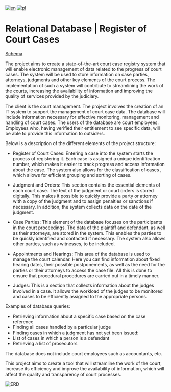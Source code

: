[![en](https://img.shields.io/badge/lang-en-blue.svg)](https://github.com/peterprospl12/Relational-Database-Register-of-Court-Cases/blob/main/README.md)
[![pl](https://img.shields.io/badge/lang-pl-red.svg)](https://github.com/peterprospl12/Relational-Database-Register-of-Court-Cases/blob/main/README.pl.md)

# Relational Database | Register of Court Cases
[Schema](https://github.com/peterprospl12/Relational-Database-Register-of-Court-Cases/blob/main/Schema%20en.pdf)

The project aims to create a state-of-the-art court case registry system that will enable electronic management of data related to the progress of court cases. 
The system will be used to store information on case parties, attorneys, judgments and other key elements of the court process. 
The implementation of such a system will contribute to streamlining the work of the courts, increasing the availability of information and improving the quality of services provided by the judiciary.


The client is the court management.
The project involves the creation of an IT system to support the management of court case data. 
The database will include information necessary for effective monitoring, management and handling of court cases.
The users of the database are court employees. Employees who, having verified their entitlement to see specific data, will be able to provide this information to outsiders.

Below is a description of the different elements of the project structure:

- Register of Court Cases:
Entering a case into the system starts the process of registering it. Each case is assigned a unique identification number, which makes it easier to track progress and access information about the case. 
The system also allows for the classification of cases , which allows for efficient grouping and sorting of cases.

- Judgment and Orders:
This section contains the essential elements of each court case. The text of the judgment or court orders is stored digitally. 
This makes it possible to quickly provide a party or attorney with a copy of the judgment and to assign penalties or sanctions if necessary. In addition, the system collects data on the date of the judgment.

- Case Parties:
This element of the database focuses on the participants in the court proceedings. 
The data of the plaintiff and defendant, as well as their attorneys, are stored in the system. This enables the parties to be quickly identified and contacted if necessary. The system also allows other parties, such as witnesses, to be included.

- Appointments and Hearings:
This area of the database is used to manage the court calendar. Here you can find information about fixed hearing dates, their possible postponements, as well as the need for the parties or their attorneys to access the case file. 
All this is done to ensure that procedural procedures are carried out in a timely manner.

- Judges:
This is a section that collects information about the judges involved in a case. It allows the workload of the judges to be monitored and cases to be efficiently assigned to the appropriate persons.

Examples of database queries:
- Retrieving information about a specific case based on the case reference
- Finding all cases handled by a particular judge
- Finding cases in which a judgment has not yet been issued:
- List of cases in which a person is a defendant
- Retrieving a list of prosecutors

The database does not include court employees such as accountants, etc.

This project aims to create a tool that will streamline the work of the court, increase its efficiency and improve the availability of information, which will affect the quality and transparency of court processes.

![ERD](https://github.com/peterprospl12/Relational-Database-Register-of-Court-Cases/blob/main/ERD.png)
